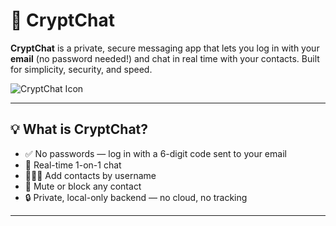 # 🔐 CryptChat

**CryptChat** is a private, secure messaging app that lets you log in with your **email** (no password needed!) and chat in real time with your contacts. Built for simplicity, security, and speed.

![CryptChat Icon](https://cdn-icons-png.flaticon.com/512/566/566718.png)

---

## 💡 What is CryptChat?

- ✅ No passwords — log in with a 6-digit code sent to your email  
- 💬 Real-time 1-on-1 chat  
- 🧑‍🤝‍🧑 Add contacts by username  
- 🔕 Mute or block any contact  
- 🔒 Private, local-only backend — no cloud, no tracking  

---

